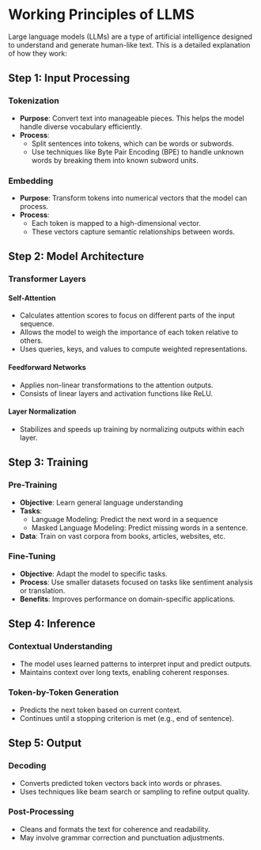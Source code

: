 # Working Principles of LLMS

Large language models (LLMs) are a type of artificial intelligence designed to understand and generate human-like text. This is a detailed explanation of how they work:

## Step 1: Input Processing

### Tokenization

- **Purpose**: Convert text into manageable pieces. This helps the model handle diverse vocabulary efficiently.
- **Process**:
  - Split sentences into tokens, which can be words or subwords.
  - Use techniques like Byte Pair Encoding (BPE) to handle unknown words by breaking them into known subword units.

### Embedding

- **Purpose**: Transform tokens into numerical vectors that the model can process.
- **Process**:
  - Each token is mapped to a high-dimensional vector.
  - These vectors capture semantic relationships between words.

## Step 2: Model Architecture

### Transformer Layers

#### Self-Attention

- Calculates attention scores to focus on different parts of the input sequence.
- Allows the model to weigh the importance of each token relative to others.
- Uses queries, keys, and values to compute weighted representations.

#### Feedforward Networks

- Applies non-linear transformations to the attention outputs.
- Consists of linear layers and activation functions like ReLU.

#### Layer Normalization

- Stabilizes and speeds up training by normalizing outputs within each layer.

## Step 3: Training

### Pre-Training

- **Objective**: Learn general language understanding
- **Tasks**:
  - Language Modeling: Predict the next word in a sequence
  - Masked Language Modeling: Predict missing words in a sentence.
- **Data**: Train on vast corpora from books, articles, websites, etc.

### Fine-Tuning

- **Objective**: Adapt the model to specific tasks.
- **Process**: Use smaller datasets focused on tasks like sentiment analysis or translation.
- **Benefits**: Improves performance on domain-specific applications.

## Step 4: Inference

### Contextual Understanding

- The model uses learned patterns to interpret input and predict outputs.
- Maintains context over long texts, enabling coherent responses.

### Token-by-Token Generation

- Predicts the next token based on current context.
- Continues until a stopping criterion is met (e.g., end of sentence).

## Step 5: Output

### Decoding

- Converts predicted token vectors back into words or phrases.
- Uses techniques like beam search or sampling to refine output quality.

### Post-Processing

- Cleans and formats the text for coherence and readability.
- May involve grammar correction and punctuation adjustments.
